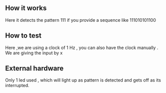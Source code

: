 <!---

This file is used to generate your project datasheet. Please fill in the information below and delete any unused
sections.

You can also include images in this folder and reference them in the markdown. Each image must be less than
512 kb in size, and the combined size of all images must be less than 1 MB.
-->

## How it works

Here it detects the pattern 111 if you provide a sequence like 111010101100

## How to test

Here ,we are using a clock of 1 Hz , you can also have the clock manually . We are giving the input by x 

## External hardware

Only 1 led used , which will light up as pattern is detected and gets off as its interrupted.
